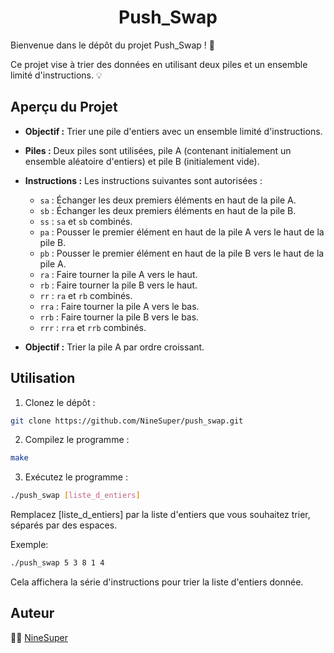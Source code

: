 <h1 align="center">Push_Swap</h1>

Bienvenue dans le dépôt du projet Push_Swap ! 🚀

Ce projet vise à trier des données en utilisant deux piles et un ensemble limité d'instructions. 💡

## Aperçu du Projet

- **Objectif :** Trier une pile d'entiers avec un ensemble limité d'instructions.
- **Piles :** Deux piles sont utilisées, pile A (contenant initialement un ensemble aléatoire d'entiers) et pile B (initialement vide).

- **Instructions :** Les instructions suivantes sont autorisées :
  - `sa` : Échanger les deux premiers éléments en haut de la pile A.
  - `sb` : Échanger les deux premiers éléments en haut de la pile B.
  - `ss` : `sa` et `sb` combinés.
  - `pa` : Pousser le premier élément en haut de la pile A vers le haut de la pile B.
  - `pb` : Pousser le premier élément en haut de la pile B vers le haut de la pile A.
  - `ra` : Faire tourner la pile A vers le haut.
  - `rb` : Faire tourner la pile B vers le haut.
  - `rr` : `ra` et `rb` combinés.
  - `rra` : Faire tourner la pile A vers le bas.
  - `rrb` : Faire tourner la pile B vers le bas.
  - `rrr` : `rra` et `rrb` combinés.

- **Objectif :** Trier la pile A par ordre croissant.

## Utilisation

1. Clonez le dépôt :

```bash
git clone https://github.com/NineSuper/push_swap.git
```

2. Compilez le programme :
```bash
make
```

3. Exécutez le programme :
```bash
./push_swap [liste_d_entiers]
```
Remplacez [liste_d_entiers] par la liste d'entiers que vous souhaitez trier, séparés par des espaces.

Exemple:
```bash
./push_swap 5 3 8 1 4
```
Cela affichera la série d'instructions pour trier la liste d'entiers donnée.

## Auteur
👨‍💻 [NineSuper](https://github.com/NineSuper)
